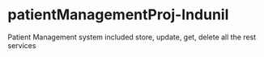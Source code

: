 # patientManagementProj-Indunil
Patient Management system included store, update, get, delete all the rest services
